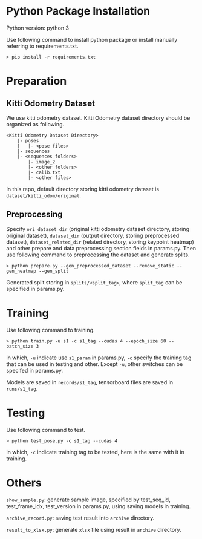 # Python Package Installation

Python version: python 3

Use following command to install python package or install manually referring to requirements.txt.

```
> pip install -r requirements.txt
```

# Preparation

## Kitti Odometry Dataset

We use kitti odometry dataset. Kitti Odometry dataset directory should be organized as following.

```
<Kitti Odometry Dataset Directory>
    |- poses
    |   |- <pose files>
    |- sequences
    |- <sequences folders>
        |- image_2
        |- <other folders>
        |- calib.txt
        |- <other files>
```

In this repo, default directory storing kitti odometry dataset is `dataset/kitti_odom/original`.

## Preprocessing

Specify `ori_dataset_dir` (original kitti odometry dataset directory, storing original dataset), `dataset_dir` (output directory, storing preprocessed dataset), `dataset_related_dir` (related directory, storing keypoint heatmap) and other prepare and data preprocessing section fields in params.py. Then use following command to preprocessing the dataset and generate splits.

```
> python prepare.py --gen_preprocessed_dataset --remove_static --gen_heatmap --gen_split
```

Generated split storing in `splits/<split_tag>`, where `split_tag` can be specified in params.py.

# Training

Use following command to training.

```
> python train.py -u s1 -c s1_tag --cudas 4 --epoch_size 60 --batch_size 3
```

in which, `-u` indicate use `s1_param` in params.py, `-c` specify the training tag that can be used in testing and other. Except `-u`, other switches can be specifed in params.py.

Models are saved in `records/s1_tag`, tensorboard files are saved in `runs/s1_tag`.

# Testing

Use following command to test.

```
> python test_pose.py -c s1_tag --cudas 4
```

in which, `-c` indicate training tag to be tested, here is the same with it in training.

# Others

`show_sample.py`: generate sample image, specified by test_seq_id, test_frame_idx, test_version in params.py, using saving models in training.

`archive_record.py`: saving test result into `archive` directory.

`result_to_xlsx.py`: generate `xlsx` file using result in `archive` directory.
